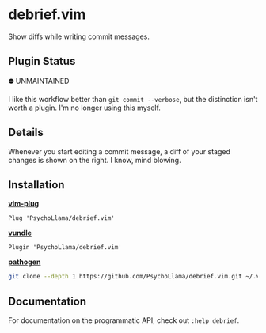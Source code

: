 # debrief.vim
Show diffs while writing commit messages.

## Plugin Status
:no_entry: UNMAINTAINED

I like this workflow better than `git commit --verbose`, but the distinction
isn't worth a plugin. I'm no longer using this myself.

## Details
Whenever you start editing a commit message, a diff of your staged changes is
shown on the right. I know, mind blowing.

## Installation
**[vim-plug](https://github.com/junegunn/vim-plug)**
```vimscript
Plug 'PsychoLlama/debrief.vim'
```

**[vundle](https://github.com/VundleVim/Vundle.vim)**
```vimscript
Plugin 'PsychoLlama/debrief.vim'
```

**[pathogen](https://github.com/VundleVim/Vundle.vim)**
```sh
git clone --depth 1 https://github.com/PsychoLlama/debrief.vim.git ~/.vim/bundle/
```

## Documentation
For documentation on the programmatic API, check out `:help debrief`.
